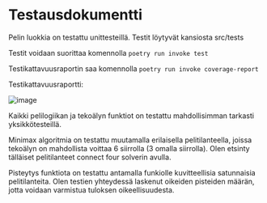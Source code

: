# Testausdokumentti
Pelin luokkia on testattu unittesteillä. Testit löytyvät kansiosta src/tests

Testit voidaan suorittaa komennolla `poetry run invoke test`

Testikattavuusraportin saa komennolla `poetry run invoke coverage-report`


Testikattavuusraportti:

![image](https://github.com/alannesanni/tiralabra/assets/128046458/8ce9b3f4-195a-4c8d-af8f-018fb4da78ae)


Kaikki pelilogiikan ja tekoälyn funktiot on testattu mahdollisimman tarkasti yksikkötesteillä. 

Minimax algoritmia on testattu muutamalla erilaisella pelitilanteella, joissa tekoälyn on mahdollista voittaa 6 siirrolla (3 omalla siirrolla). Olen etsinty tälläiset pelitilanteet connect four solverin avulla. 

Pisteytys funktiota on testattu antamalla funkiolle kuvitteellisia satunnaisia pelitilanteita. Olen testien yhteydessä laskenut oikeiden pisteiden määrän, jotta voidaan varmistua tuloksen oikeellisuudesta.

